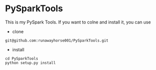 # PySparkTools

This is my PySpark Tools. If you want to colne and install it, you can use 

- clone

```{bash}
git@github.com:runawayhorse001/PySparkTools.git
```
- install 

```{bash}
cd PySparkTools
python setup.py install
```